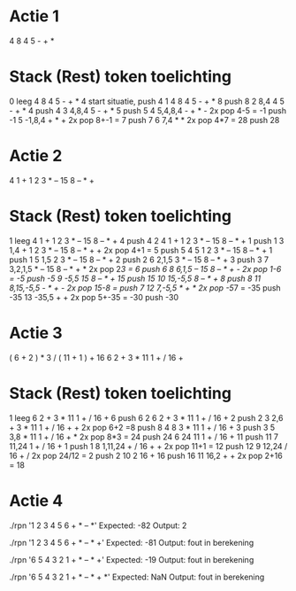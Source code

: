 # Actie 1 
4 8 4 5 - + *

#       Stack       (Rest)                      token       toelichting
0       leeg        4 8 4 5 - + *               4           start situatie, push 4
1       4           8 4 5 - + *                 8           push 8
2       8,4         4 5 - + *                   4           push 4
3       4,8,4       5 - + *                     5           push 5
4       5,4,8,4     - + *                       -           2x pop 4-5 = -1 push -1
5       -1,8,4      + *                         +           2x pop 8+-1 = 7 push 7
6       7,4         *                           *           2x pop 4*7 = 28 push 28

# Actie 2
4 1 + 1 2 3 * – 15 8 – * + 

#       Stack       (Rest)                      token       toelichting
1       leeg        4 1 + 1 2 3 * – 15 8 – * +  4           push 4
2       4           1 + 1 2 3 * – 15 8 – * +    1           push 1
3       1,4         + 1 2 3 * – 15 8 – * +      +           2x pop 4+1 = 5 push 5
4       5           1 2 3 * – 15 8 – * +        1           push 1
5       1,5         2 3 * – 15 8 – * +          2           push 2 
6       2,1,5       3 * – 15 8 – * +            3           push 3
7       3,2,1,5     * – 15 8 – * +              *           2x pop 2*3 = 6 push 6
8       6,1,5       – 15 8 – * +                -           2x pop 1-6 = -5 push -5
9       -5,5        15 8 – * +                  15          push 15
10      15,-5,5     8 – * +                     8           push 8
11      8,15,-5,5   - * +                       -   	    2x pop 15-8 =  push 7
12      7,-5,5      * +                         *           2x pop -5*7 = -35 push -35
13      -35,5       +                           +           2x pop 5+-35 = -30 push -30


# Actie 3
( 6 + 2 ) * 3 / ( 11 + 1 ) + 16
6 2 + 3 * 11 1 + / 16 +

#       Stack       (Rest)                      token       toelichting
1       leeg        6 2 + 3 * 11 1 + / 16 +     6           push 6
2       6           2 + 3 * 11 1 + / 16 +       2           push 2
3       2,6         + 3 * 11 1 + / 16 +         +           2x pop 6+2 =8 push 8
4       8           3 * 11 1 + / 16 +           3           push 3
5       3,8         * 11 1 + / 16 +             *           2x pop 8*3 = 24 push 24
6       24          11 1 + / 16 +               11          push 11
7       11,24       1 + / 16 +                  1           push 1
8       1,11,24     + / 16 +                    +           2x pop 11+1 = 12 push 12
9       12,24       / 16 +                      /           2x pop 24/12 = 2 push 2
10      2           16 +                        16          push 16
11      16,2        +                           +           2x pop 2+16 = 18

# Actie 4
./rpn '1 2 3 4 5 6 + * – *'
Expected: -82
Output: 2

./rpn '1 2 3 4 5 6 + * – * +'
Expected: -81
Output: fout in berekening

./rpn '6 5 4 3 2 1 + * – * +'
Expected: -19
Output: fout in berekening

./rpn '6 5 4 3 2 1 + * – * + *'
Expected: NaN
Output: fout in berekening











